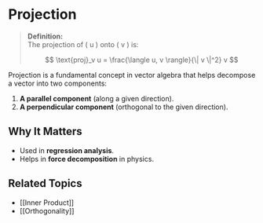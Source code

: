 # Projection

> **Definition:**  
> The projection of \( u \) onto \( v \) is:
> 
> $$
 \text{proj}_v u = \frac{\langle u, v \rangle}{\| v \|^2} v
 $$

Projection is a fundamental concept in vector algebra that helps decompose a vector into two components:

1. **A parallel component** (along a given direction).
2. **A perpendicular component** (orthogonal to the given direction).
## **Why It Matters**
- Used in **regression analysis**.
- Helps in **force decomposition** in physics.

## **Related Topics**
- [[Inner Product]]
- [[Orthogonality]]
